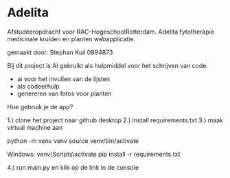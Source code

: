 # Adelita
Afstudeeropdracht voor RAC-HogeschoolRotterdam. Adelita fytotherapie medicinale kruiden en planten webapplicatie.

gemaakt door: Stephan Kuil
0894873

Bij dit project is AI gebruikt als hulpmiddel voor het schrijven van code.

- ai voor het invullen van de lijsten
- als codeerhulp
- genereren van fotos voor planten


Hoe gebruik je de app?

1.) clone het project naar github desktop
2.) install requirements.txt
3.) maak virtual machine aan

python -m venv venv
source venv/bin/activate 

Windows: venv\Scripts\activate
pip install -r requirements.txt

4.) run main.py en klik op de link in de console
